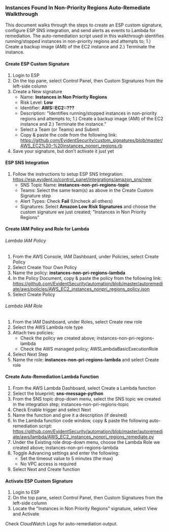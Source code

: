 ### Instances Found In Non-Priority Regions Auto-Remediate Walkthrough

This document walks through the steps to create an ESP custom signature, configure ESP SNS integration, and send alerts as events to Lambda for remediation.  The auto-remediation script used in this walkthrough identifies running/stopped instances in non-priority regions and attempts to; 1.) Create a backup image (AMI) of the EC2 instance and 2.) Terminate the instance.


#### Create ESP Custom Signature

1. Login to ESP
2. On the top pane, select Control Panel, then Custom Signatures from the left-side column
3. Create a New signature
    * Name: **Instances in Non Priority Regions** 
    * Risk Level: **Low**
    * Identifier: **AWS::EC2::???**
    * Description: "Identifies running/stopped instances in non-priority regions and attempts to; 1.) Create a backup image (AMI) of the EC2 instance and 2.) Terminate the instance."
    * Select a Team (or Teams) and Submit
    * Copy & paste the code from the following link: https://github.com/EvidentSecurity/custom_signatures/blob/master/AWS_EC2%20-%20instances_nonpri_regions.rb
4. Save your signature, but don't activate it just yet


#### ESP SNS Integration

1. Follow the instructions to setup ESP SNS Integration: https://esp.evident.io/control_panel/integrations/amazon_sns/new
    * SNS Topic Name: **instances-non-pri-regions-topic**
    * Teams: Select the same team(s) as above in the Create Custom Signature step
    * Alert Types: Check **Fail** (Uncheck all others)
    * Signatures: Select **Amazon Low Risk Signatures** and choose the custom signature we just created; "Instances in Non Priority Regions"


#### Create IAM Policy and Role for Lambda

###### Lambda IAM Policy

1. From the AWS Console, IAM Dashboard, under Policies, select Create Policy
2. Select Create Your Own Policy
3. Name the policy: **instances-non-pri-regions-lambda**
4. In the Policy Document, copy & paste the policy from the following link: https://github.com/EvidentSecurity/automation/blob/master/autoremediate/aws/policies/AWS_EC2_instances_nonpri_regions_policy.json
5. Select Create Policy

###### Lambda IAM Role

1. From the IAM Dashboard, under Roles, select Create new role
2. Select the AWS Lambda role type 
3. Attach two policies:
    * Check the policy we created above; instances-non-pri-regions-lambda
    * Check the AWS managed policy; AWSLambdaBasicExecutionRole
4. Select Next Step 
5. Name the role: **instances-non-pri-regions-lambda** and select Create role


#### Create Auto-Remediation Lambda Function

1. From the AWS Lambda Dashboard, select Create a Lambda function
2. Select the blueprint; **sns-message-python**
3. From the SNS topic drop-down menu, select the SNS topic we created in the integration step; instances-non-pri-regions-topic
4. Check Enable trigger and select Next
5. Name the function and give it a description (if desired)
6. In the Lambda function code window, copy & paste the following auto-remediation script: https://github.com/EvidentSecurity/automation/blob/master/autoremediate/aws/lambda/AWS_EC2_instances_nonpri_regions_remediate.py
7. Under the Existing role drop-down menu, choose the Lambda Role we created above; instances-non-pri-regions-lambda
8. Toggle Advancing settings and enter the following:
    * Set the timeout value to 5 minutes (the max)
    * No VPC access is required
9. Select Next and Create function


#### Activate ESP Custom Signature

1. Login to ESP
2. On the top pane, select Control Panel, then Custom Signatures from the left-side column
3. Locate the "Instances in Non Priority Regions" signature, select View and Activate


Check CloudWatch Logs for auto-remediation output.
